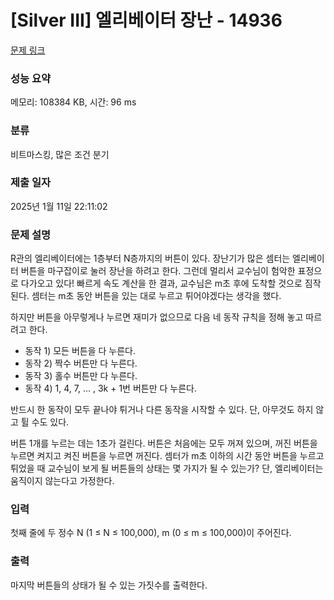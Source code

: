 # [Silver III] 엘리베이터 장난 - 14936 

[문제 링크](https://www.acmicpc.net/problem/14936) 

### 성능 요약

메모리: 108384 KB, 시간: 96 ms

### 분류

비트마스킹, 많은 조건 분기

### 제출 일자

2025년 1월 11일 22:11:02

### 문제 설명

<p> R관의 엘리베이터에는 1층부터 N층까지의 버튼이 있다. 장난기가 많은 셈터는 엘리베이터 버튼을 마구잡이로 눌러 장난을 하려고 한다. 그런데 멀리서 교수님이 험악한 표정으로 다가오고 있다! 빠르게 속도 계산을 한 결과, 교수님은 m초 후에 도착할 것으로 짐작된다. 셈터는 m초 동안 버튼을 있는 대로 누르고 튀어야겠다는 생각을 했다.</p>

<p>하지만 버튼을 아무렇게나 누르면 재미가 없으므로 다음 네 동작 규칙을 정해 놓고 따르려고 한다.</p>

<ul>
	<li>동작 1) 모든 버튼을 다 누른다.</li>
	<li>동작 2) 짝수 버튼만 다 누른다.</li>
	<li>동작 3) 홀수 버튼만 다 누른다.</li>
	<li>동작 4) 1, 4, 7, ... , 3k + 1번 버튼만 다 누른다.</li>
</ul>

<p>반드시 한 동작이 모두 끝나야 튀거나 다른 동작을 시작할 수 있다. 단, 아무것도 하지 않고 튈 수도 있다.</p>

<p>버튼 1개를 누르는 데는 1초가 걸린다. 버튼은 처음에는 모두 꺼져 있으며, 꺼진 버튼을 누르면 켜지고 켜진 버튼을 누르면 꺼진다. 셈터가 m초 이하의 시간 동안 버튼을 누르고 튀었을 때 교수님이 보게 될 버튼들의 상태는 몇 가지가 될 수 있는가? 단, 엘리베이터는 움직이지 않는다고 가정한다.</p>

### 입력 

 <p>첫째 줄에 두 정수 N (1 ≤ N ≤ 100,000), m (0 ≤ m ≤ 100,000)이 주어진다.</p>

### 출력 

 <p>마지막 버튼들의 상태가 될 수 있는 가짓수를 출력한다.</p>

